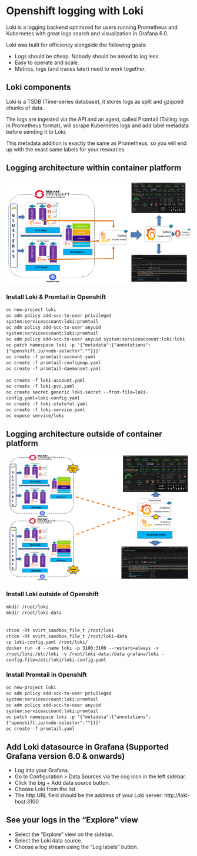 # Openshift logging with Loki
Loki is a logging backend optimized for users running Prometheus and Kubernetes with great logs search and visualization in Grafana 6.0.

Loki was built for efficiency alongside the following goals:

- Logs should be cheap. Nobody should be asked to log less.
- Easy to operate and scale.
- Metrics, logs (and traces later) need to work together.

## Loki components
Loki is a TSDB (Time-series database), it stores logs as split and gzipped chunks of data.

The logs are ingested via the API and an agent, called Promtail (Tailing logs in Prometheus format), will scrape Kubernetes logs and add label metadata before sending it to Loki.

This metadata addition is exactly the same as Prometheus, so you will end up with the exact same labels for your resources.

## Logging architecture within container platform

![](image/lokiarkincon.PNG)

### Install Loki & Promtail in Openshift

```
oc new-project loki
oc adm policy add-scc-to-user privileged system:serviceaccount:loki:promtail
oc adm policy add-scc-to-user anyuid system:serviceaccount:loki:promtail
oc adm policy add-scc-to-user anyuid system:serviceaccount:loki:loki
oc patch namespace loki -p '{"metadata":{"annotations":{"openshift.io/node-selector":""}}}'
oc create -f promtail-account.yaml
oc create -f promtail-configmap.yaml
oc create -f promtail-daemonset.yaml

oc create -f loki-account.yaml
oc create -f loki-pvc.yaml
oc create secret generic loki-secret --from-file=loki-config.yaml=loki-config.yaml
oc create -f loki-stateful.yaml
oc create -f loki-service.yaml
oc expose service/loki
```

## Logging architecture outside of container platform

![](image/lokiout.PNG)

### Install Loki outside of Openshift

```
mkdir /root/loki
mkdir /root/loki-data


chcon -Rt svirt_sandbox_file_t /root/loki
chcon -Rt svirt_sandbox_file_t /root/loki-data
cp loki-config.yaml /root/loki/
docker run -d --name loki -p 3100:3100 --restart=always -v /root/loki:/etc/loki -v /root/loki-data:/data grafana/loki -config.file=/etc/loki/loki-config.yaml
```

### Install Promtail in Openshift
```
oc new-project loki
oc adm policy add-scc-to-user privileged system:serviceaccount:loki:promtail
oc adm policy add-scc-to-user anyuid system:serviceaccount:loki:promtail
oc patch namespace loki -p '{"metadata":{"annotations":{"openshift.io/node-selector":""}}}'
oc create -f promtail.yaml
```

## Add Loki datasource in Grafana (Supported Grafana version 6.0 & onwards)

- Log into your Grafana.
- Go to Configuration > Data Sources via the cog icon in the left sidebar.
- Click the big + Add data source button.
- Choose Loki from the list.
- The http URL field should be the address of your Loki server: http://loki-host:3100 

## See your logs in the “Explore” view
- Select the “Explore” view on the sidebar.
- Select the Loki data source.
- Choose a log stream using the “Log labels” button.

